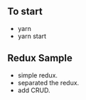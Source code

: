 ## To start
  - yarn
  - yarn start

## Redux Sample
  - simple redux.
  - separated the redux.
  - add CRUD.